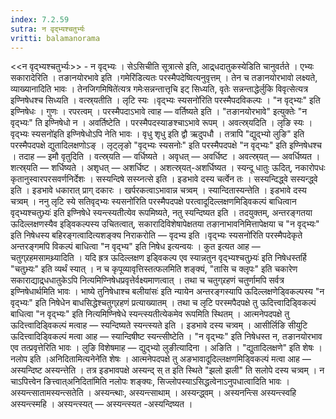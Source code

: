 ```yaml
---
index: 7.2.59
sutra: न वृद्भ्यश्चतुर्भ्यः
vritti: balamanorama
---
```


<<न वृद्भ्यश्चतुर्भ्यः>> - न वृद्भ्यः । सेऽसिचीति सूत्रात्से इति, आद्र्धदातुकस्येडिति चानुवर्तते । एभ्यः सकारादेरिति । तङानयोरभावे इति ।गमेरि॑डित्यतः परस्मैपदेष्वित्यनुवृत्तम् । तेन च तङानयोरभावो लक्ष्यते, व्याख्यानादिति भावः । तेनजिगमिषिते॑त्यत्र गमेःसन्नन्तात्तृचि इट् सिध्यति, वृतेः सन्नन्ताद्धेर्लुकि विवृत्सेत्यत्र इण्निषेधश्च सिध्यति । वत्स्र्यतीति । लृटि स्यः ।वृद्भ्यः स्यसनो॑रिति परस्मैपदविकल्पः । "न वृद्भ्यः" इति इण्निषेधः । गुणः । रपरत्वम् । परस्मैपदाऽभावे त्वाह —  वर्तिष्यते इति । "तङानयोरभावे" इत्युक्तेः "न वृद्भ्यः" ति इण्निषेधो न । अवर्तिष्टेति । परस्मैपदस्याङश्चाऽभावे रूपम् । अवत्स्र्यदिति । लृङि स्यः ।वृद्भ्यः स्यसनो॑इति इण्निषेधोऽपि नेति भावः । वृधु शृधु इति द्वौ ऋदुपधौ । तत्रापि "द्युद्भ्यो लुङि" इति परस्मैपदपक्षे द्युतादिलक्षणोऽङ् । लृट्लृङो "वृद्भ्यः स्यसनोः" इति परस्मैपदपक्षे "न वृद्भ्यः" इति इण्निषेधश्च । तदाह —  इमौ वृतुदिति । वत्स्र्यति — वर्धिष्यते । अवृधत् — अवर्धिष्ट । अवत्स्र्यत् — अवर्धिष्यत । शत्स्र्यति — शर्धिष्यते । अशृधत् — अशर्धिष्ट । अशत्स्र्यत्-अशर्धिष्यत । स्यन्दू धातुः ऊदित्, नकारोपधः कृतानुस्वारपरसवर्णनिर्देशः । सस्यन्दिषे सस्य्नत्से इति । इडभावे दस्य चर्त्वेन तः । सस्यन्दिद्ध्वे सस्यन्द्ध्वे इति । इडभावे धकारात् प्राग् दकारः । खर्परकत्वाऽभावान्न चत्र्वम् । स्यान्दितास्यन्तेति । इडभावे दस्य चत्र्वम् । ननु लृटि स्ये सतिवृद्भ्यः स्यसनो॑रिति परस्मैपदपक्षे परत्वादूदिल्लक्षणमिड्विकल्पं बाधित्वान वृद्भ्यश्चतुभ्र्यः॑ इति इण्निषेधे स्यन्त्स्यतीत्येव रूपमिष्यते, नतु स्यन्दिष्यत इति । तदयुक्तम्, अन्तरङ्गतया ऊदिल्लक्षणस्यैव इड्विकल्पस्य उचितत्वात्, सकारादिविशेषापेक्षतया तङानाभावनिमित्तापेक्षया च "न वृद्भ्यः" इति निषेधस्य बहिरङ्गत्वादित्यशङ्क्य निराकरोति —  वृदभ्य इति ।वृद्भ्यः स्यसनो॑रिति परस्मैपदेकृते अन्तरङ्गमपि विकल्पं बाधित्वा "न वृद्भ्य" इति निषेध इत्यन्वयः । कुत इत्यत आह —  चतुग्र्रहमसामथ्र्यादिति । यदि ह्रत्र ऊदिल्लक्षण इड्विकल्प एव स्यान्नतुन वृद्भ्यश्चतुभ्र्यः॑ इति निषेधस्तर्हि "चतुभ्र्यः" इति व्यर्थं स्यात् । न च कृपूव्यावृत्तिस्तत्फलमिति शङ्क्यं, "तासि च क्लृपः" इति चकारेण सकाराद्याद्र्धधातुकेऽपि नित्यमिण्निषेधप्रवृत्तेर्वक्ष्यमाणत्वात् । तथा च चतुग्र्रहणं चतुर्णामपि सर्वत्र इण्निषेधार्थमिति भावः । भाष्ये तुनिषेधाश्च बलीयांसः॑ इति न्यायेन अन्तरङ्गस्यापि ऊदिल्लक्षणेड्विकल्पस्य "न वृद्भ्यः" इति निषेधेन बाधसिद्धेश्चतुग्र्रहणं प्रत्याख्यातम् । तथा च लृटि परस्मपैदपक्षे तु ऊदित्त्वादिड्विकल्पं बाधित्वा "न वृद्भ्यः" इति नित्यमिण्निषेधे स्यन्त्स्यतीत्येकमेव रूपमिति स्थितम् । आत्मनेपदपक्षे तु ऊदित्त्वादिड्विकल्पं मत्वाह —  स्यन्दिष्यते स्यन्त्स्यते इति । इडभावे दस्य चत्र्वम् । आसीर्लिङि सीयुटि ऊदित्त्वादिड्विकल्पं मत्वा आह —  स्यान्दिषीष्ट स्यन्त्सीष्टेति । "न वृद्भ्यः" इति निषेधस्त न, तङानयोरभाव एव तत्प्रवृत्तेरिति भावः । लुङि विशेषमाह — द्युद्भ्यो लुङीत्यादिना । अङिति । "द्युतादिलक्षणे" इति शेषः । नलोप इति ।अनिदितामित्यनेने॑ति शेषः । आत्मनेपदपक्षे तु अङभावादूदिल्लक्षणमिड्विकल्पं मत्वा आह —  अस्यन्दिष्ट अस्यन्त्तेति । तत्र इडभावपक्षे अस्यन्द् स् त इति स्थिते "झलो झली" ति सलोपे दस्य चत्र्वम् । न चाऽपित्त्वेन ङित्त्वात्अनिदिता॑मिति नलोपः शङ्क्यः, सिज्लोपस्याऽसिद्धत्वेनाऽनुपधात्वादिति भावः । अस्यन्त्सातामस्यन्त्सतेति । अस्यन्त्थाः, अस्यन्त्साथाम् । अस्यन्द्ध्वम् । अस्यनन्त्सि अस्यन्त्स्वहि अस्यन्त्स्महि । अस्यन्त्स्यत् —  अस्यन्त्स्यत -अस्यन्दिष्यत ।